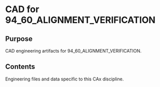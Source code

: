 # CAD for 94_60_ALIGNMENT_VERIFICATION

## Purpose
CAD engineering artifacts for 94_60_ALIGNMENT_VERIFICATION.

## Contents
Engineering files and data specific to this CAx discipline.

